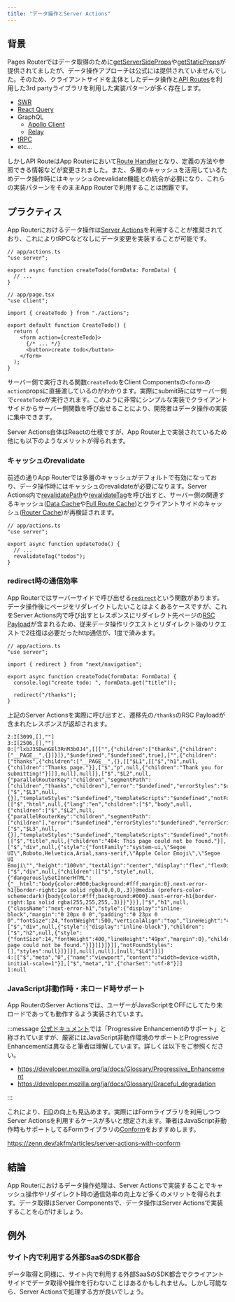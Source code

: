 ```yaml
---
title: "データ操作とServer Actions"
---
```


## 背景

Pages Routerではデータ取得のために[getServerSideProps](https://nextjs.org/docs/pages/building-your-application/data-fetching/get-server-side-props)や[getStaticProps](https://nextjs.org/docs/pages/building-your-application/data-fetching/get-static-props)が提供されてましたが、データ操作アプローチは公式には提供されていませんでした。そのため、クライアントサイドを主体としたデータ操作と[API Routes](https://nextjs.org/docs/pages/building-your-application/routing/api-routes)を利用した3rd partyライブラリを利用した実装パターンが多く存在します。

- [SWR](https://swr.vercel.app/)
- [React Query](https://react-query.tanstack.com/)
- GraphQL
  - [Apollo Client](https://www.apollographql.com/docs/react/)
  - [Relay](https://relay.dev/)
- [tRPC](https://trpc.io/)
- etc...

しかしAPI RouteはApp Routerにおいて[Route Handler](https://nextjs.org/docs/app/building-your-application/routing/route-handlers)となり、定義の方法や参照できる情報などが変更されました。また、多層のキャッシュを活用しているためデータ操作時にはキャッシュのrevalidate機能との統合が必要になり、これらの実装パターンをそのままApp Routerで利用することは困難です。

## プラクティス

App Routerにおけるデータ操作は[Server Actions](https://nextjs.org/docs/app/building-your-application/data-fetching/server-actions-and-mutations)を利用することが推奨されており、これによりtRPCなどなしにデータ変更を実装することが可能です。

```tsx
// app/actions.ts
"use server";

export async function createTodo(formData: FormData) {
  // ...
}
```

```tsx
// app/page.tsx
"use client";

import { createTodo } from "./actions";

export default function CreateTodo() {
  return (
    <form action={createTodo}>
      {/* ... */}
      <button>create todo</button>
    </form>
  );
}
```

サーバー側で実行される関数`createTodo`をClient Componentsの`<form>`の`action`propsに直接渡しているのがわかります。実際にsubmit時にはサーバー側で`createTodo`が実行されます。このように非常にシンプルな実装でクライアントサイドからサーバー側関数を呼び出せることにより、開発者はデータ操作の実装に集中できます。

Server Actions自体はReactの仕様ですが、App Router上で実装されているため他にも以下のようなメリットが得られます。

### キャッシュのrevalidate

前述の通りApp Routerでは多層のキャッシュがデフォルトで有効になっており、データ操作時にはキャッシュのrevalidateが必要になります。Server Actions内で[revalidatePath](https://nextjs.org/docs/app/api-reference/functions/revalidatePath)や[revalidateTag](https://nextjs.org/docs/app/api-reference/functions/revalidateTag)を呼び出すと、サーバー側の関連するキャッシュ([Data Cache](https://nextjs.org/docs/app/building-your-application/caching#data-cache)や[Full Route Cache](https://nextjs.org/docs/app/building-your-application/caching#full-route-cache))とクライアントサイドのキャッシュ([Router Cache](https://nextjs.org/docs/app/building-your-application/caching#router-cache))が再検証されます。

```tsx
// app/actions.ts
"use server";

export async function updateTodo() {
  // ...
  revalidateTag("todos");
}
```

### redirect時の通信効率

App Routerではサーバーサイドで呼び出せる[`redirect`](https://nextjs.org/docs/app/building-your-application/routing/redirecting#redirect-function)という関数があります。データ操作後にページをリダレイクトしたいことはよくあるケースですが、これをServer Actions内で呼び出すとレスポンスにリダイレクト先ページの[RSC Payload](https://nextjs.org/docs/app/building-your-application/rendering/server-components#how-are-server-components-rendered)が含まれるため、従来データ操作リクエストとリダイレクト後のリクエストで2往復は必要だったhttp通信が、1度で済みます。

```tsx
// app/actions.ts
"use server";

import { redirect } from "next/navigation";

export async function createTodo(formData: FormData) {
  console.log("create todo: ", formData.get("title"));

  redirect("/thanks");
}
```

上記のServer Actionsを実際に呼び出すと、遷移先の`/thanks`のRSC Payloadが含まれたレスポンスが返却されます。

```text
2:I[3099,[],""]
3:I[2506,[],""]
0:["lxbJ3SDwnGEl3RnM3bOJ4",[[["",{"children":["thanks",{"children":["__PAGE__",{}]}]},"$undefined","$undefined",true],["",{"children":["thanks",{"children":["__PAGE__",{},[["$L1",[["$","h1",null,{"children":"Thanks page."}],["$","p",null,{"children":"Thank you for submitting!"}]]],null],null]},["$","$L2",null,{"parallelRouterKey":"children","segmentPath":["children","thanks","children"],"error":"$undefined","errorStyles":"$undefined","errorScripts":"$undefined","template":["$","$L3",null,{}],"templateStyles":"$undefined","templateScripts":"$undefined","notFound":"$undefined","notFoundStyles":"$undefined","styles":null}],null]},[["$","html",null,{"lang":"en","children":["$","body",null,{"children":["$","$L2",null,{"parallelRouterKey":"children","segmentPath":["children"],"error":"$undefined","errorStyles":"$undefined","errorScripts":"$undefined","template":["$","$L3",null,{}],"templateStyles":"$undefined","templateScripts":"$undefined","notFound":[["$","title",null,{"children":"404: This page could not be found."}],["$","div",null,{"style":{"fontFamily":"system-ui,\"Segoe UI\",Roboto,Helvetica,Arial,sans-serif,\"Apple Color Emoji\",\"Segoe UI Emoji\"","height":"100vh","textAlign":"center","display":"flex","flexDirection":"column","alignItems":"center","justifyContent":"center"},"children":["$","div",null,{"children":[["$","style",null,{"dangerouslySetInnerHTML":{"__html":"body{color:#000;background:#fff;margin:0}.next-error-h1{border-right:1px solid rgba(0,0,0,.3)}@media (prefers-color-scheme:dark){body{color:#fff;background:#000}.next-error-h1{border-right:1px solid rgba(255,255,255,.3)}}"}}],["$","h1",null,{"className":"next-error-h1","style":{"display":"inline-block","margin":"0 20px 0 0","padding":"0 23px 0 0","fontSize":24,"fontWeight":500,"verticalAlign":"top","lineHeight":"49px"},"children":"404"}],["$","div",null,{"style":{"display":"inline-block"},"children":["$","h2",null,{"style":{"fontSize":14,"fontWeight":400,"lineHeight":"49px","margin":0},"children":"This page could not be found."}]}]]}]}]],"notFoundStyles":[],"styles":null}]}]}],null],null],[null,"$L4"]]]]
4:[["$","meta","0",{"name":"viewport","content":"width=device-width, initial-scale=1"}],["$","meta","1",{"charSet":"utf-8"}]]
1:null
```

### JavaScript非動作時・未ロード時サポート

App RouterのServer Actionsでは、ユーザーがJavaScriptをOFFにしてたり未ロードであっても動作するよう実装されています。

:::message
[公式ドキュメント](https://nextjs.org/docs/app/building-your-application/data-fetching/server-actions-and-mutations#behavior)では「Progressive Enhancementのサポート」と称されていますが、厳密にはJavaScript非動作環境のサポートとProgressive Enhancementは異なると筆者は理解しています。詳しくは以下をご参照ください。

- https://developer.mozilla.org/ja/docs/Glossary/Progressive_Enhancement
- https://developer.mozilla.org/ja/docs/Glossary/Graceful_degradation

:::

これにより、[FID](https://web.dev/articles/fid?hl=ja)の向上も見込めます。実際にはFormライブラリを利用しつつServer Actionsを利用するケースが多いと想定されます。筆者はJavaScript非動作時もサポートしてるFormライブラリの[Conform](https://conform.guide/)をおすすめします。

https://zenn.dev/akfm/articles/server-actions-with-conform

## 結論

App Routerにおけるデータ操作処理は、Server Actionsで実装することでキャッシュ操作やリダイレクト時の通信効率の向上など多くのメリットを得られます。データ取得はServer Componentsで、データ操作はServer Actionsで実装することを心がけましょう。

## 例外

### サイト内で利用する外部SaaSのSDK都合

データ取得と同様に、サイト内で利用する外部SaaSのSDK都合でクライアントサイドでデータ取得や操作を行わないことはあるかもしれません。しかし可能なら、Server Actionsで処理する方が良いでしょう。
